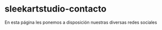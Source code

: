 # sleekartstudio-contacto
En esta página les ponemos a disposición nuestras diversas redes sociales 
